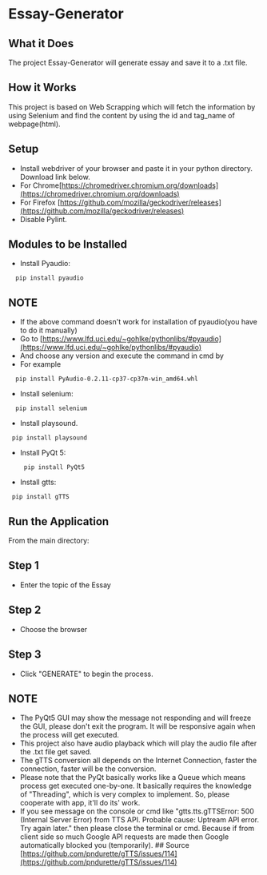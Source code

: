 # Essay-Generator

## What it Does

The project Essay-Generator will generate essay and save it to a .txt file.

## How it Works

This project is based on Web Scrapping which will fetch the information by using Selenium and find the content by using the id and tag_name of webpage(html).

## Setup

- Install webdriver of your browser and paste it in your python directory. Download link below. 
- For Chrome[https://chromedriver.chromium.org/downloads](https://chromedriver.chromium.org/downloads)
- For Firefox [https://github.com/mozilla/geckodriver/releases](https://github.com/mozilla/geckodriver/releases)
- Disable Pylint.

## Modules to be Installed
* Install Pyaudio:
```
  pip install pyaudio
```
## NOTE 
- If the above command doesn't work for installation of pyaudio(you have to do it manually)
- Go to [https://www.lfd.uci.edu/~gohlke/pythonlibs/#pyaudio](https://www.lfd.uci.edu/~gohlke/pythonlibs/#pyaudio)
- And choose any version and execute the command in cmd by
- For example
```
  pip install PyAudio‑0.2.11‑cp37‑cp37m‑win_amd64.whl
```
* Install selenium:

```
  pip install selenium

```
* Install playsound.
 
 ```
  pip install playsound
 
 ```
* Install PyQt 5:
  ``` 
   pip install PyQt5 

   ```
* Install gtts:
 ```
  pip install gTTS

  ```


## Run the Application

From the main directory:

## Step 1
- Enter the topic of the Essay
## Step 2
- Choose the browser 
## Step 3
- Click "GENERATE" to begin the process.

## NOTE
- The PyQt5 GUI may show the message not responding and will freeze the GUI, please don't exit the program. It will be responsive again when the process will get executed.
- This project also have audio playback which will play the audio file after the .txt file get saved.
- The gTTS conversion all depends on the Internet Connection, faster the connection, faster will be the conversion.
- Please note that the PyQt basically works like a Queue which means process get executed one-by-one. It basically requires the knowledge of "Threading", which is very complex to implement. So, please cooperate with app, it'll do its' work.
- If you see message on the console or cmd like "gtts.tts.gTTSError: 500 (Internal Server Error) from TTS API. Probable cause: Uptream API error. Try again later." then please close the terminal or cmd. Because if from client side so much Google API requests are made then Google automatically blocked you (temporarily). ## Source [https://github.com/pndurette/gTTS/issues/114](https://github.com/pndurette/gTTS/issues/114)
